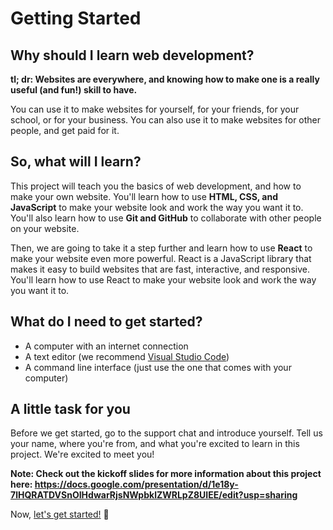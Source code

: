 # Getting Started

## Why should I learn web development?

**tl; dr: Websites are everywhere, and knowing how to make one is a really useful (and fun!) skill to have.**

You can use it to make websites for yourself, for your friends, for your school, or for your business. You can also use it to make websites for other people, and get paid for it.

## So, what will I learn?

This project will teach you the basics of web development, and how to make your own website. You'll learn how to use **HTML, CSS, and JavaScript** to make your website look and work the way you want it to. You'll also learn how to use **Git and GitHub** to collaborate with other people on your website.

Then, we are going to take it a step further and learn how to use **React** to make your website even more powerful. React is a JavaScript library that makes it easy to build websites that are fast, interactive, and responsive. You'll learn how to use React to make your website look and work the way you want it to.

## What do I need to get started?

- A computer with an internet connection
- A text editor (we recommend [Visual Studio Code](https://code.visualstudio.com/))
- A command line interface (just use the one that comes with your computer)

## A little task for you

Before we get started, go to the support chat and introduce yourself. Tell us your name, where you're from, and what you're excited to learn in this project. We're excited to meet you!

**Note: Check out the kickoff slides for more information about this project here: <https://docs.google.com/presentation/d/1e18y-7lHQRATDVSnOIHdwarRjsNWpbklZWRLpZ8UIEE/edit?usp=sharing>**

Now, [let's get started!](./Lesson_2_Init_Setup.md) 🚀
